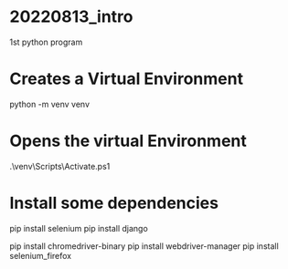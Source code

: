 # 20220813_intro
1st python program



# Creates a Virtual Environment
python -m venv venv

# Opens the virtual Environment
.\venv\Scripts\Activate.ps1

# Install some dependencies
pip install selenium
pip install django

pip install chromedriver-binary
pip install webdriver-manager
pip install selenium_firefox
